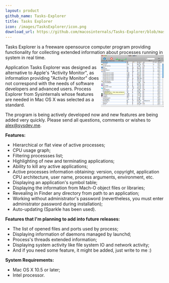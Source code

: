 ```yaml
---
layout: product
github_name: Tasks-Explorer
title: Tasks Explorer
icon: /images/TasksExplorer/icon.png
download_url: https://github.com/macosinternals/Tasks-Explorer/blob/master/release/Tasks%20Explorer.pkg?raw=true
---
```

<!--begin excerpt-->

Tasks Explorer is a freeware opensource computer program providing functionality for collecting extended information about processes running in system in real time.
<a href="/images/TasksExplorer/main_window_flat.jpg">
<img align="right" width="200" height="165" src="/images/TasksExplorer/main_window_flat.jpg"/></a>

Application Tasks Explorer was designed as alternative to Apple's "Activity Monitor", as information providing "Activity Monitor" does not correspond with the needs of software developers and advanced users. Process Explorer from Sysinternals whose features are needed in Mac OS X was selected as a standard.
<!--end excerpt-->

The program is being actively developed now and new features are being added very quickly. Please send all questions, comments or wishes to <alex@sysdev.me>.

**Features:**

* Hierarchical or flat view of active processes;
* CPU usage graph;
* Filtering processses list;
* Highlighting of new and terminating applications;
* Ability to kill any active applications;
* Active processes information obtaining: version, copyright, application CPU architecture, user name, process arguments, environment, etc.
* Displaying an application's symbol table;
* Displaying the information from Mach-O object files or libraries;
* Revealing in Finder any directory from path to an application;
* Working without administrator's password (nevertheless, you must enter administrator password during installation);
* Auto-updating (Sparkle has been used).

**Features that I'm planning to add into future releases:**

* The list of opened files and ports used by process;
* Displaying information of daemons managed by launchd;
* Process's threads extended information;
* Displaying system activity like file system IO and network activity;
* And if you need some feature, it might be added, just write to me :)

**System Requirements:**

* Mac OS X 10.5 or later;
* Intel processor.